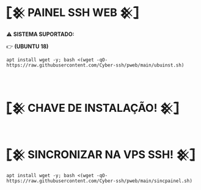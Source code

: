 #  𓊈𒆜 PAINEL SSH WEB 𒆜𓊉

⚠ <b>SISTEMA SUPORTADO:</b>
</br>

👉 <b>(UBUNTU 18)</b>

```
apt install wget -y; bash <(wget -qO- https://raw.githubusercontent.com/Cyber-ssh/pweb/main/ubuinst.sh)
```
</br>

# 𓊈𒆜 CHAVE DE INSTALAÇÃO! 𒆜𓊉
```

```

# 𓊈𒆜 SINCRONIZAR NA VPS SSH! 𒆜𓊉
```
apt install wget -y; bash <(wget -qO- https://raw.githubusercontent.com/Cyber-ssh/pweb/main/sincpainel.sh)
``` 
